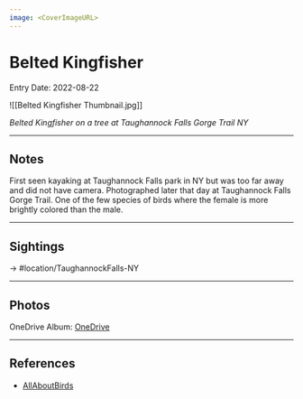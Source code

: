 ```yaml
---
image: <CoverImageURL>
---
```


# Belted Kingfisher
Entry Date: 2022-08-22

![[Belted Kingfisher Thumbnail.jpg]]

*Belted Kingfisher on a tree at Taughannock Falls Gorge Trail NY*

---------------------------------------------------------------
## Notes
First seen kayaking at Taughannock Falls park in NY but was too far away and did not have camera. Photographed later that day at Taughannock Falls Gorge Trail. One of the few species of birds where the female is more brightly colored than the male.

---------------------------------------------------------------
## Sightings

-> #location/TaughannockFalls-NY


---------------------------------------------------------------
## Photos
OneDrive Album: [OneDrive](https://1drv.ms/u/s!AvaIuMdCo_w-7R1V9X9DRooyRDJE?e=NkdoIE)

---------------------------------------------------------------
## References
- [AllAboutBirds](https://www.allaboutbirds.org/guide/Belted_Kingfisher/overview)